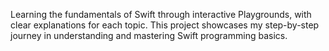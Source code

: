 Learning the fundamentals of Swift through interactive Playgrounds, with clear explanations for each topic.
This project showcases my step-by-step journey in understanding and mastering Swift programming basics.

